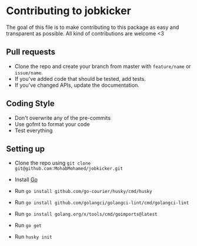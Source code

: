 # Contributing to jobkicker

The goal of this file is to make contributing to this package as easy and transparent as possible.
All kind of contributions are welcome <3

## Pull requests

- Clone the repo and create your branch from master with `feature/name` or `issue/name`.
- If you've added code that should be tested, add tests.
- If you've changed APIs, update the documentation.

## Coding Style

- Don't overwrite any of the pre-commits
- Use gofmt to format your code
- Test everything

## Setting up

- Clone the repo using `git clone git@github.com:MohabMohamed/jobkicker.git`

- Install [Go](https://go.dev)

- Run `go install github.com/go-courier/husky/cmd/husky`

- Run `go install github.com/golangci/golangci-lint/cmd/golangci-lint`

- Run `go install golang.org/x/tools/cmd/goimports@latest`

- Run `go get`

- Run `husky init`

